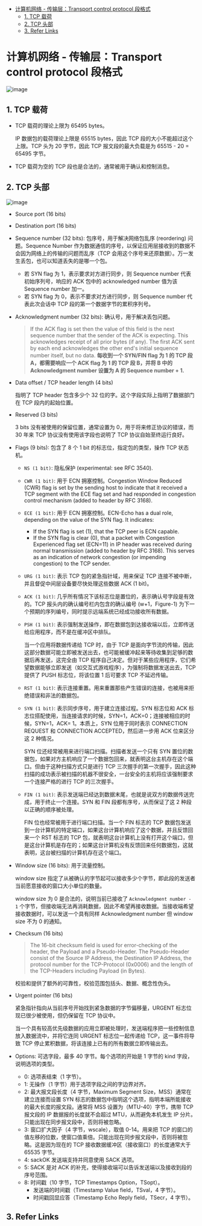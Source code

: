 - [计算机网络 - 传输层：Transport control protocol 段格式](#计算机网络---传输层transport-control-protocol-段格式)
  - [1. TCP 载荷](#1-tcp-载荷)
  - [2. TCP 头部](#2-tcp-头部)
  - [3. Refer Links](#3-refer-links)

# 计算机网络 - 传输层：Transport control protocol 段格式

![image](http://otaivnlxc.bkt.clouddn.com/jpg/2018/6/13/b95e2c758894d9ff79f145930435be7d.jpg)

## 1. TCP 载荷

- TCP 载荷的理论上限为 65495 bytes。

  IP 数据包的载荷理论上限是 65515 bytes，因此 TCP 段的大小不能超过这个上限。TCP 头为 20 字节，因此 TCP 报文段的最大负载是为 65515 - 20 = 65495 字节。

- TCP 载荷为空的 TCP 段也是合法的，通常被用于确认和控制消息。

## 2. TCP 头部

![image](http://otaivnlxc.bkt.clouddn.com/jpg/2018/6/13/f3d9ab773180d961376364a8c32fbd33.jpg)

- Source port (16 bits)

- Destination port (16 bits)

- Sequence number (32 bits): 包序号，用于解决网络包乱序 (reordering) 问题。Sequence Number 作为数据通信的序号，以保证应用层接收到的数据不会因为网络上的传输的问题而乱序（TCP 会用这个序号来还原数据）。万一发生丢包，也可以知道丢失的是哪一个包。
  - 若 SYN flag 为 1，表示要求对方进行同步，则 Sequence number 代表初始序列号，响应的 ACK 包中的 acknowledged number 值为该 Sequence number 加一。
  - 若 SYN flag 为 0，表示不要求对方进行同步，则 Sequence number 代表此次会话中 TCP 段的第一个数据字节的累积序列号。

- Acknowledgment number (32 bits): 确认号，用于解决丢包问题。
  > If the ACK flag is set then the value of this field is the next sequence number that the sender of the ACK is expecting. This acknowledges receipt of all prior bytes (if any). The first ACK sent by each end acknowledges the other end's initial sequence number itself, but no data.
  **每收到一个 SYN/FIN flag 为 1 的 TCP 段 A，都需要响应一个 ACK flag 为 1 的 TCP 段 B，并将 B 中的 Acknowledgment number 设置为 A 的 Sequence number + 1.**

- Data offset / TCP header length (4 bits)

  指明了 TCP header 包含多少个 32 位的字。这个字段实际上指明了数据部门在 TCP 段内的起始位置。

- Reserved (3 bits)
  
  3 bits 没有被使用的保留位置，通常设置为 0，用于将来修正协议的错误，而 30 年来 TCP 协议没有使用该字段也说明了 TCP 协议自始至终运行良好。

- Flags (9 bits): 包含了 8 个 1 bit 的标志位，指定包的类型，操作 TCP 状态机。
  - `NS (1 bit)`: 隐私保护 (experimental: see RFC 3540).
  
  - `CWR (1 bit)`: 用于 ECN 拥塞控制。Congestion Window Reduced (CWR) flag is set by the sending host to indicate that it received a TCP segment with the ECE flag set and had responded in congestion control mechanism (added to header by RFC 3168).
  
  - `ECE (1 bit)`: 用于 ECN 拥塞控制。ECN-Echo has a dual role, depending on the value of the SYN flag. It indicates:
    - If the SYN flag is set (1), that the TCP peer is ECN capable.
    - If the SYN flag is clear (0), that a packet with Congestion Experienced flag set (ECN=11) in IP header was received during normal transmission (added to header by RFC 3168). This serves as an indication of network congestion (or impending congestion) to the TCP sender.
  
  - `URG (1 bit)`: 表示 TCP 包的紧急指针域，用来保证 TCP 连接不被中断，并且督促中间层设备要尽快处理这些数据 ACK (1 bit)。
  
  - `ACK (1 bit)`: 几乎所有情况下该标志位是置位的，表示确认号字段是有效的。TCP 报头内的确认编号栏内包含的确认编号 (w+1，Figure-1) 为下一个预期的序列编号，同时提示远端系统已经成功接收所有数据。
  
  - `PSH (1 bit)`: 表示强制发送操作，即在数据包到达接收端以后，立即传送给应用程序，而不是在缓冲区中排队。
    
    当一个应用将数据传递给 TCP 时，由于 TCP 是面向字节流的传输，因此这部分数据可能立即被发送出去，也可能被缓冲起来等待收集到足够的数据后再发送，这完全由 TCP 程序自己决定。但对于某些应用程序，它们希望数据能够立即发送（如交互式游戏程序），为强制将数据发送出去，TCP 提供了 PUSH 标志位，将该位置 1 后可要求 TCP 不延迟传输。
  
  - `RST (1 bit)`: 表示连接重置。用来重置那些产生错误的连接，也被用来拒绝错误和非法的数据包。
  
  - `SYN (1 bit)`: 表示同步序号，用于建立连接过程。SYN 标志位和 ACK 标志位搭配使用，当连接请求的时候，SYN=1，ACK=0；连接被相应的时候，SYN=1，ACK= 1。本质上，SYN 位用于同时表示 CONNECTION REQUEST 和 CONNECTION ACCEPTED，然后进一步用 ACK 位来区分这 2 种情况。
    
    SYN 位还经常被用来进行端口扫描。扫描者发送一个只有 SYN 置位的数据包，如果对方主机响应了一个数据包回来，就表明这台主机存在这个端口。但由于这种扫描方式只是进行 TCP 三次握手的第一次握手，因此这种扫描的成功表示被扫描的机器不很安全，一台安全的主机将应该强制要求一个连接严格的进行 TCP 的三次握手。

  - `FIN (1 bit)`: 表示发送端已经达到数据末尾，也就是说双方的数据传送完成，用于终止一个连接。SYN 和 FIN 段都有序号，从而保证了这 2 种段以正确的顺序被处理。

    FIN 位也经常被用于进行端口扫描。当一个 FIN 标志的 TCP 数据包发送到一台计算机的特定端口，如果这台计算机响应了这个数据，并且反馈回来一个 RST 标志的 TCP 包，就表明这台计算机上没有打开这个端口，但是这台计算机是存在的；如果这台计算机没有反馈回来任何数据包，这就表明，这台被扫描的计算机存在这个端口。

- Window size (16 bits): 用于流量控制。
  
  window size 指定了从被确认的字节起可以接收多少个字节，即此段的发送者当前愿意接收的窗口大小单位的数量。
  
  window size 为 0 是合法的，说明当前已接收了 `Acknowledgment number - 1` 个字节，但接收端无法再消耗数据，因此不希望再接收数据。当接收端希望接收数据时，可以发送一个具有同样 Acknowledgment number 但 window size 不为 0 的通知。

- Checksum (16 bits)
  
  > The 16-bit checksum field is used for error-checking of the header, the Payload and a Pseudo-Header. The Pseudo-Header consist of the Source IP Address, the Destination IP Address, the protocol number for the TCP-Protocol (0x0006) and the length of the TCP-Headers including Payload (in Bytes).

  校验和提供了额外的可靠性，校验范围包括头、数据、概念性伪头。

- Urgent pointer (16 bits)
  
  紧急指针指向从当前序号开始找到紧急数据的字节偏移量，URGENT 标志位现已很少被使用，但仍保留在 TCP 协议中。

  当一个具有较高优先级数据的应用立即被处理时，发送端程序把一些控制信息放入数据流中，并将它连同 URGENT 标志位一起传递给 TCP，这一事件将导致 TCP 停止累积数据，将该连接上已有的所有数据立即传输出去。

- Options: 可选字段，最多 40 字节。每个选项的开始是 1 字节的 kind 字段，说明选项的类型。
  - 0: 选项表结束（1 字节）。
  - 1: 无操作（1 字节）用于选项字段之间的字边界对齐。
  - 2: 最大报文段长度（4 字节，Maximum Segment Size，MSS）通常在建立连接而设置 SYN 标志的数据包中指明这个选项，指明本端所能接收的最大长度的报文段。通常将 MSS 设置为（MTU-40）字节，携带 TCP 报文段的 IP 数据报的长度就不会超过 MTU，从而避免本机发生 IP 分片。只能出现在同步报文段中，否则将被忽略。
  - 3: 窗口扩大因子（4 字节，wscale），取值 0-14。用来把 TCP 的窗口的值左移的位数，使窗口值乘倍。只能出现在同步报文段中，否则将被忽略。这是因为现在的 TCP 接收数据缓冲区（接收窗口）的长度通常大于 65535 字节。
  - 4: sackOK 发送端支持并同意使用 SACK 选项。
  - 5: SACK 是对 ACK 的补充，使得接收端可以告诉发送端以及接收到段的序号范围。
  - 8: 时间戳（10 字节，TCP Timestamps Option，TSopt）。
    - 发送端的时间戳（Timestamp Value field，TSval，4 字节）。
    - 时间戳回显应答（Timestamp Echo Reply field，TSecr，4 字节）。

## 3. Refer Links
